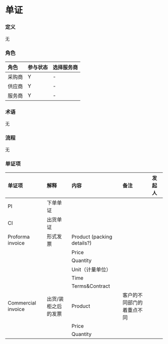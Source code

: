 # 单证

### 定义

无

### 角色

| 角色 | 参与状态 | 选择服务商 |
| :--- | :--- | :--- |
| 采购商 | Y | - |
| 供应商 | Y | - |
| 服务商 | Y | - |

### 术语

无

### 流程

无

### 单证项

| 单证项 | 解释 | 内容 | 备注 | 发起人 |
| :--- | :--- | :--- | :--- | :--- |
| PI | 下单单证 |  |  |  |
| CI | 出货单证 |  |  |  |
| Proforma invoice | 形式发票 | Product \(packing details?\) |  |  |
|  |  | Price |  |  |
|  |  | Quantity |  |  |
|  |  | Unit（计量单位） |  |  |
|  |  | Time |  |  |
|  |  | Terms&Contract |  |  |
| Commercial invoice | 出货/装柜之后的发票 | Product | 客户的不同部门的着重点不同 |  |
|  |  | Price |  |  |
|  |  | Quantity |  |  |



